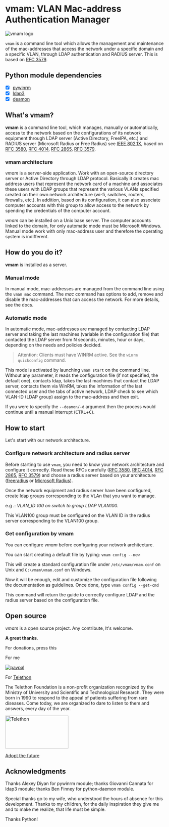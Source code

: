 # vmam: VLAN Mac-address Authentication Manager

![vmam logo](https://raw.githubusercontent.com/MatteoGuadrini/vmam/master/img/vmam.png)

`vmam` is a command line tool which allows the management and maintenance of the mac-addresses 
that access the network under a specific domain and a specific VLAN, through LDAP authentication and RADIUS server.
This is based on [RFC 3579](https://tools.ietf.org/html/rfc3579#section-2.1).

## Python module dependencies

- [x] [pywinrm](https://github.com/diyan/pywinrm)
- [x] [ldap3](https://github.com/cannatag/ldap3)
- [x] [deamon](https://pagure.io/python-daemon/)

## What's vmam?

**vmam** is a command line tool, which manages, manually or automatically, 
access to the network based on the configurations of its network equipment through LDAP server (Active Directory, FreeIPA, etc.) and 
RADIUS server (Microsoft Radius or Free Radius) see [IEEE 802.1X](https://en.wikipedia.org/wiki/IEEE_802.1X), 
based on [RFC 3580](https://tools.ietf.org/html/rfc3580), [RFC 4014](https://tools.ietf.org/html/rfc4014),
[RFC 2865](https://tools.ietf.org/html/rfc2865), [RFC 3579](https://tools.ietf.org/html/rfc3579).

### vmam architecture

_vmam_ is a server-side application. Work with an open-source directory server or Active Directory through LDAP protocol. 
Basically it creates mac address users that represent the network card of a machine and associates these users with LDAP groups 
that represent the various VLANs specified created on their own network architecture (wi-fi, switches, routers, firewalls, etc.).
In addition, based on its configuration, it can also associate computer accounts with this group to allow access to the network 
by spending the credentials of the computer account.

_vmam_ can be installed on a Unix base server. The computer accounts linked to the domain, for only automatic mode must be Microsoft Windows.
Manual mode work with only mac-address user and therefore the operating system is indifferent.

## How do you do it?

**vmam** is installed as a server. 

### Manual mode

In manual mode, mac-addresses are managed from the command line using the `vmam mac` command.
The *mac* command has options to add, remove and disable the mac-addresses that can access the network.
For more details, see the docs.

### Automatic mode

In automatic mode, mac-addresses are managed by contacting LDAP server and taking the last machines (variable in the configuration file) 
that contacted the LDAP server from N seconds, minutes, hour or days, depending on the needs and policies decided.

> Attention: Clients must have WINRM active. See the `winrm quickconfig` command. 

This mode is activated by launching `vmam start` on the command line. 
Without any parameter, it reads the configuration file (if not specified, the default one), 
contacts ldap, takes the last machines that contact the LDAP server, contacts them via WinRM, 
takes the information of the last connected user and the tabs of active network, LDAP check to see which VLAN-ID (LDAP group)
assign to the mac-address and then exit.

If you were to specify the `--deamon/-d` argument then the process would continue until a manual interrupt (<kbd>CTRL</kbd>+<kbd>C</kbd>).


## How to start

Let's start with our network architecture.

### Configure network architecture and radius server

Before starting to use `vmam`, you need to know your network architecture and configure it correctly.
Read these RFCs carefully ([RFC 3580](https://tools.ietf.org/html/rfc3580), [RFC 4014](https://tools.ietf.org/html/rfc4014),
[RFC 2865](https://tools.ietf.org/html/rfc2865), [RFC 3579](https://tools.ietf.org/html/rfc3579)) and choose a radius server based on your architecture 
([freeradius](https://freeradius.org/) or [Microsoft Radius](https://docs.microsoft.com/it-it/windows-server/networking/technologies/nps/nps-top)).

Once the network equipment and radius server have been configured, create ldap groups corresponding to the VLAn that you want to manage. 

e.g .: *VLAN_ID 100 on switch to group LDAP VLAN100.*

This VLAN100 group must be configured on the VLAN ID in the radius server corresponding to the VLAN100 group.

### Get configuration by vmam

You can configure _vmam_ before configuring your network architecture.

You can start creating a default file by typing: `vmam config --new`

This will create a standard configuration file under `/etc/vmam/vmam.conf` on Unix and `C:\vmam\vmam.conf` on Windows.

Now it will be enough, edit and customize the configuration file following the documentation as guidelines. Once done, type `vmam config --get-cmd`

This command will return the guide to correctly configure LDAP and the radius server based on the configuration file.

## Open source
_vmam_ is a open source project. Any contribute, It's welcome.

**A great thanks**.

For donations, press this

For me

[![paypal](https://www.paypalobjects.com/en_US/i/btn/btn_donateCC_LG.gif)](https://www.paypal.me/guos)

For [Telethon](http://www.telethon.it/)

The Telethon Foundation is a non-profit organization recognized by the Ministry of University and Scientific and Technological Research.
They were born in 1990 to respond to the appeal of patients suffering from rare diseases.
Come today, we are organized to dare to listen to them and answers, every day of the year.

<a href="https://www.telethon.it/sostienici/dona-ora"> <img src="https://www.telethon.it/dev/_nuxt/img/c6d474e.svg" alt="Telethon" title="Telethon" width="200" height="104" /> </a>

[Adopt the future](https://www.ioadottoilfuturo.it/)


## Acknowledgments

Thanks Alexey Diyan for pywinrm module; thanks Giovanni Cannata for ldap3 module; thanks Ben Finney for python-daemon module.

Special thanks go to my wife, who understood the hours of absence for this development. 
Thanks to my children, for the daily inspiration they give me and to make me realize, that life must be simple.

Thanks Python!